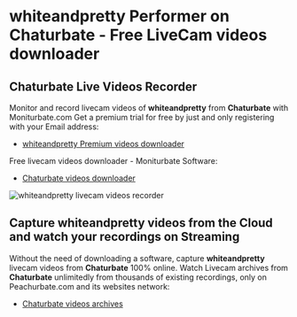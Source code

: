 # whiteandpretty Performer on Chaturbate - Free LiveCam videos downloader

## Chaturbate Live Videos Recorder

Monitor and record livecam videos of **whiteandpretty** from **Chaturbate** with Moniturbate.com
Get a premium trial for free by just and only registering with your Email address:
* [whiteandpretty Premium videos downloader](https://moniturbate.com/request-demo-licence-key.html)

Free livecam videos downloader - Moniturbate Software:
* [Chaturbate videos downloader](https://moniturbate.com/moniturbate-download-software.html)

![whiteandpretty livecam videos recorder](https://peachurnet.com/templates/moniturbate-software.png)


## Capture whiteandpretty videos from the Cloud and watch your recordings on Streaming

Without the need of downloading a software, capture **whiteandpretty** livecam videos from **Chaturbate** 100% online.
Watch Livecam archives from **Chaturbate** unlimitedly from thousands of existing recordings, only on Peachurbate.com and its websites network:
* [Chaturbate videos archives](https://peachurnet.com/)